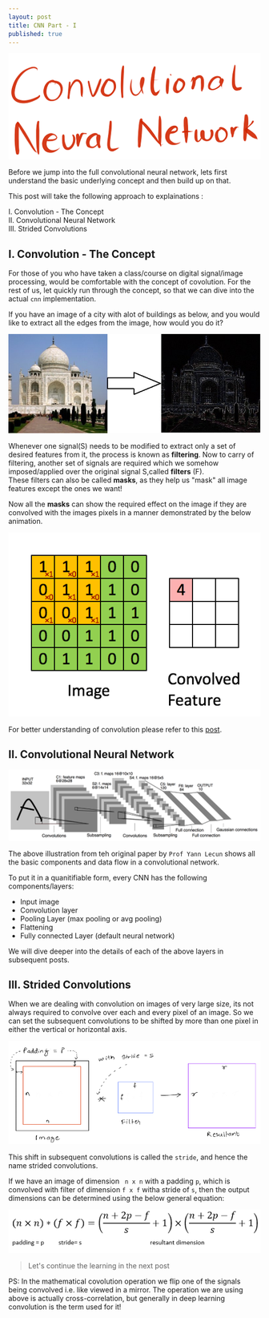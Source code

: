 ```yaml
---
layout: post
title: CNN Part - I
published: true
---
```

![](/images/cnn1.png) 

Before we jump into the full convolutional neural network, lets first understand the basic underlying concept and then build up on that.  

This post will take the following approach to explainations :  

I. Convolution - The Concept  
II. Convolutional Neural Network   
III. Strided Convolutions  

## I. Convolution - The Concept  

For those of you who have taken a class/course on digital signal/image processing, would be comfortable with the concept of covolution. For the rest of us, let quickly run through the concept, so that we can dive into the actual ```cnn``` implementation.  

If you have an image of a city with alot of buildings as below, and you would like to extract all the edges from the image, how would you do it?  

![](/images/conv1.jpg)   
  
  
Whenever one signal(S) needs to be modified to extract only a set of desired features from it, the process is known as **filtering**. Now to carry of filtering, another set of signals are required which we somehow imposed/applied over the original signal S,called **filters** (F).  
These filters can also be called **masks**, as they help us "mask" all image features except the ones we want!  

Now all the **masks** can show the required effect on the image if they are convolved with the images pixels in a manner demonstrated by the below animation.  


![](/images/Convolution_schematic.gif)  

For better understanding of convolution please refer to this [post](http://aishack.in/tutorials/image-convolution-examples/).  


## II. Convolutional Neural Network 


![](/images/cnn2.png)  

The above illustration from teh original paper by ```Prof Yann Lecun``` shows all the basic components and data flow in a convolutional network.  

To put it in a quanitifiable form, every CNN has the following components/layers:  

  - Input image
  - Convolution layer
  - Pooling Layer (max pooling or avg pooling)
  - Flattening
  - Fully connected Layer (default neural network)
  
 We will dive deeper into the details of each of the above layers in subsequent posts.  
 
 
## III. Strided Convolutions

When we are dealing with convolution on images of very large size, its not always required to convolve over each and every pixel of an image. So we can set the subsequent convolutions to be shifted by more than one pixel in either the vertical or horizontal axis.   

![](/images/cnn3.png)   

This shift in subsequent convolutions is called the ```stride```, and hence the name strided convolutions.  

If we have an image of dimension ``` n x n``` with a padding ```p```, which is convolved with filter of dimension ```f x f``` witha stride of ```s```, then the output dimensions can be determined using the below general equation:

![](/images/cnn4.png)   




> Let's continue the learning in the next post


PS: In the mathematical covolution operation we flip one of the signals being convolved i.e. like viewed in a mirror. The operation we are using above is actually cross-correlation, but generally in deep learning convolution is the term used for it!   

  
     
     
      
       
       
       
 
